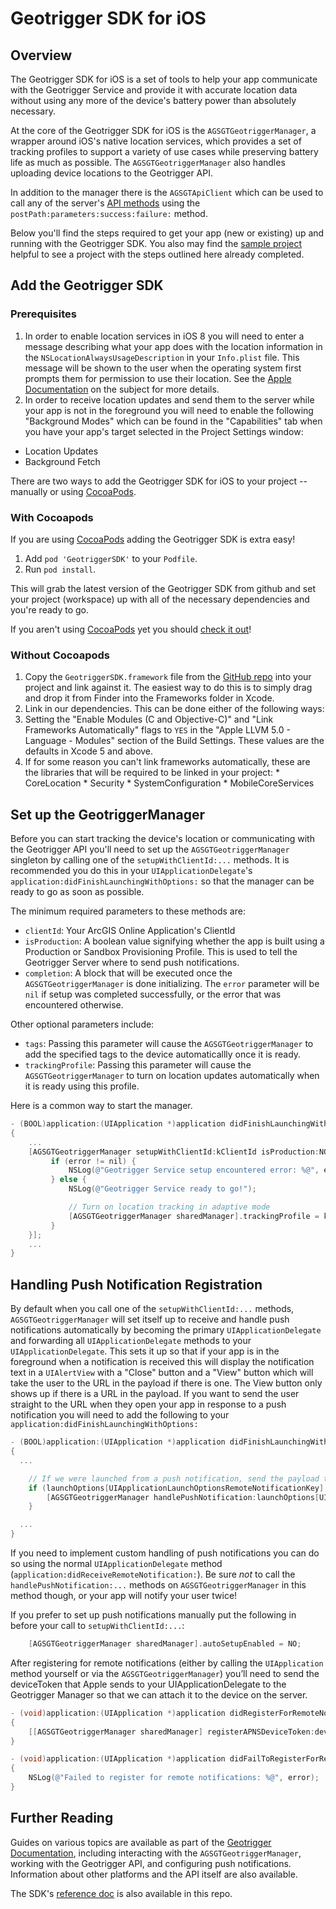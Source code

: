 # Geotrigger SDK for iOS

## Overview

The Geotrigger SDK for iOS is a set of tools to help your app communicate with the
Geotrigger Service and provide it with accurate location data without using any
more of the device's battery power than absolutely necessary.

At the core of the Geotrigger SDK for iOS is the `AGSGTGeotriggerManager`, a wrapper around iOS's native location services, which provides a set of tracking
profiles to support a variety of use cases while preserving battery life as much
as possible. The `AGSGTGeotriggerManager` also handles uploading device
locations to the Geotrigger API.

In addition to the manager there is the `AGSGTApiClient` which can be used to call any of the server's [API methods][geotrigger-api-ref] using the `postPath:parameters:success:failure:` method.

Below you'll find the steps required to get your app (new or existing) up and running with the Geotrigger SDK. You also may find the [sample project](sample) helpful to see a project with the steps outlined here already completed.

## Add the Geotrigger SDK

### Prerequisites

1. In order to enable location services in iOS 8 you will need to enter a message describing what your app does with the location
information in the `NSLocationAlwaysUsageDescription` in your `Info.plist` file. This message will be shown to the user when
the operating system first prompts them for permission to use their location. See the [Apple Documentation](https://developer.apple.com/library/ios/documentation/CoreLocation/Reference/CLLocationManager_Class/index.html#//apple_ref/doc/uid/TP40007125-CH3-SW62) on the subject
for more details.
2. In order to receive location updates and send them to the server while your app is not in the foreground you will need to
enable the following "Background Modes" which can be found in the "Capabilities" tab when you have your app's target selected in the Project Settings window:
  * Location Updates
  * Background Fetch

There are two ways to add the Geotrigger SDK for iOS to your project -- manually or using [CocoaPods](http://cocoapods.org/).

### With Cocoapods

If you are using [CocoaPods] adding the Geotrigger SDK is extra easy!

1. Add `pod 'GeotriggerSDK'` to your `Podfile`.
2. Run `pod install`.

This will grab the latest version of the Geotrigger SDK from github and set your project (workspace) up with all of the necessary dependencies and you're ready to go.

If you aren't using [CocoaPods] yet you should [check it out](http://docs.cocoapods.org/guides/installing_cocoapods.html)!

### Without Cocoapods

1. Copy the `GeotriggerSDK.framework` file from the [GitHub repo](https://github.com/Esri/geotrigger-sdk-ios) into your project and link against it. The easiest way to do this is to simply drag and drop it from Finder into the Frameworks folder in Xcode.
2. Link in our dependencies. This can be done either of the following ways:
  1. Setting the "Enable Modules (C and Objective-C)" and "Link Frameworks Automatically" flags to `YES` in the
    "Apple LLVM 5.0 - Language - Modules" section of the Build Settings. These values are the defaults in Xcode 5 and above.
  1. If for some reason you can't link frameworks automatically, these are the libraries that will be required to be linked in your project:
    * CoreLocation
    * Security
    * SystemConfiguration
    * MobileCoreServices


## Set up the GeotriggerManager

Before you can start tracking the device's location or communicating with the Geotrigger API
you'll need to set up the `AGSGTGeotriggerManager` singleton by calling one of the `setupWithClientId:...` methods.
It is recommended you do this in your `UIApplicationDelegate`'s `application:didFinishLaunchingWithOptions:`
so that the manager can be ready to go as soon as possible.

The minimum required parameters to these methods are:

* `clientId`: Your ArcGIS Online Application's ClientId
* `isProduction`: A boolean value signifying whether the app is built using a Production or Sandbox Provisioning Profile. This is used to tell the
Geotrigger Server where to send push notifications.
* `completion`: A block that will be executed once the `AGSGTGeotriggerManager` is done initializing. The `error` parameter will be `nil` if setup
was completed successfully, or the error that was encountered otherwise.

Other optional parameters include:

* `tags`: Passing this parameter will cause the `AGSGTGeotriggerManager` to add the specified tags to the device automaticallly once it is ready.
* `trackingProfile`: Passing this parameter will cause the `AGSGTGeotriggerManager` to turn on location updates automatically when it is ready using
this profile.

Here is a common way to start the manager.

```objectivec
- (BOOL)application:(UIApplication *)application didFinishLaunchingWithOptions:(NSDictionary *)launchOptions
{
    ...
    [AGSGTGeotriggerManager setupWithClientId:kClientId isProduction:NO tags:@[@"test"] completion:^(NSError *error) {
         if (error != nil) {
             NSLog(@"Geotrigger Service setup encountered error: %@", error);
         } else {
             NSLog(@"Geotrigger Service ready to go!");

             // Turn on location tracking in adaptive mode
             [AGSGTGeotriggerManager sharedManager].trackingProfile = kAGSGGTTrackingProfileAdaptive;
         }
    }];
    ...
}
```

## Handling Push Notification Registration

By default when you call one of the `setupWithClientId:...` methods, `AGSGTGeotriggerManager` will set itself up to receive and handle push notifications
automatically by becoming the primary `UIApplicationDelegate` and forwarding all `UIApplicationDelegate` methods to your `UIApplicationDelegate`. This sets it up
so that if your app is in the foreground when a notification is received this will display the notification text in a `UIAlertView` with a "Close"
button and a "View" button which will take the user to the URL in the payload if there is one. The View button only shows up if there is a URL in the payload.
If you want to send the user straight to the URL when they open your app in response to a push notification you will need to add the following to your
`application:didFinishLaunchingWithOptions:`

```objectivec
- (BOOL)application:(UIApplication *)application didFinishLaunchingWithOptions:(NSDictionary *)launchOptions
{
  ...

    // If we were launched from a push notification, send the payload to the Geotrigger Manager
    if (launchOptions[UIApplicationLaunchOptionsRemoteNotificationKey] != nil) {
        [AGSGTGeotriggerManager handlePushNotification:launchOptions[UIApplicationLaunchOptionsRemoteNotificationKey] showAlert:NO];
    }

  ...
}
```

If you need to implement custom handling of push notifications you can do so using the normal `UIApplicationDelegate` method
(`application:didReceiveRemoteNotification:`). Be sure *not* to call the `handlePushNotification:...` methods on `AGSGTGeotriggerManager` in this
method though, or your app will notify your user twice!

If you prefer to set up push notifications manually put the following in before your call to `setupWithClientId:...`:

```objectivec
    [AGSGTGeotriggerManager sharedManager].autoSetupEnabled = NO;
```

After registering for remote notifications (either by calling the `UIApplication` method yourself or via the `AGSGTGeotriggerManager`) you’ll need to
send the deviceToken that Apple sends to your UIApplicationDelegate to the Geotrigger Manager so that we can attach it to the device on the server.

```objectivec
- (void)application:(UIApplication *)application didRegisterForRemoteNotificationsWithDeviceToken:(NSData *)deviceToken
{
    [[AGSGTGeotriggerManager sharedManager] registerAPNSDeviceToken:deviceToken completion:nil];
}

- (void)application:(UIApplication *)application didFailToRegisterForRemoteNotificationsWithError:(NSError *)error
{
    NSLog(@"Failed to register for remote notifications: %@", error);
}
```

## Further Reading

Guides on various topics are available as part of the [Geotrigger Documentation][geotrigger-docs], including interacting with the `AGSGTGeotriggerManager`, working with the Geotrigger API, and configuring push notifications. Information about other platforms and the API itself are also available.

The SDK's [reference doc](Docs) is also available in this repo.

[esri-site]: http://www.esri.com
[arcgis-dev-site]: https://developers.arcgis.com
[geotrigger-docs]: https://developers.arcgis.com/en/geotrigger-service
[geotrigger-api-ref]: https://developers.arcgis.com/en/geotrigger-service/api-reference
[CocoaPods]: http://cocoapods.org/
